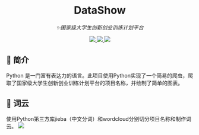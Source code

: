 <h1 align="center">DataShow</h1>
<p align="center">
    <em>✨国家级大学生创新创业训练计划平台</em>
</p>
<p align="center">
    <a href="https://pypi.org/project/jieba/">
        <img src="https://img.shields.io/badge/jieba-brightgreen.svg">
    </a>
    <a href="https://pypi.org/project/wordcloud/">
        <img src="https://img.shields.io/badge/wordcloud-yellow.svg">
    </a>
    <a href="https://github.com/pyecharts/pyecharts">
        <img src="https://img.shields.io/badge/pyecharts-9cf.svg">
    </a>
</p>


## 📣 简介
Python 是一门富有表达力的语言。此项目使用Python实现了一个简易的爬虫，爬取了国家级大学生创新创业训练计划平台的项目名称，并绘制了简单的图表。


## 🔰 词云
使用Python第三方库jieba（中文分词）和wordcloud分别切分项目名称和制作词云。
![](https://github.com/Shentiany/DataShow/blob/master/wordcloud.png)

